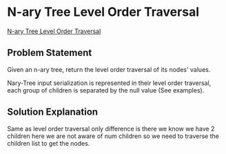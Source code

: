 # N-ary Tree Level Order Traversal

[N-ary Tree Level Order Traversal](https://leetcode.com/problems/n-ary-tree-level-order-traversal/description/)

## Problem Statement

Given an n-ary tree, return the level order traversal of its nodes' values.

Nary-Tree input serialization is represented in their level order traversal, each group of children is separated by the null value (See examples).

## Solution Explanation

Same as level order traversal only difference is there we know we have 2 children here we are not aware of num children so we need to traverse the children list to get the nodes.
